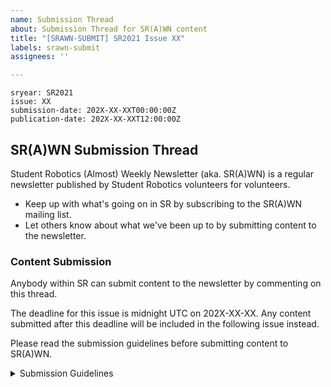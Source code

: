 ```yaml
---
name: Submission Thread
about: Submission Thread for SR(A)WN content
title: "[SRAWN-SUBMIT] SR2021 Issue XX"
labels: srawn-submit
assignees: ''

---
```

```
sryear: SR2021
issue: XX
submission-date: 202X-XX-XXT00:00:00Z
publication-date: 202X-XX-XXT12:00:00Z
```
## SR(A)WN Submission Thread

Student Robotics (Almost) Weekly Newsletter (aka. SR(A)WN) is a regular newsletter published by Student Robotics volunteers for volunteers.

- Keep up with what's going on in SR by subscribing to the SR(A)WN mailing list.
- Let others know about what we've been up to by submitting content to the newsletter.

### Content Submission

Anybody within SR can submit content to the newsletter by commenting on this thread.

The deadline for this issue is midnight UTC on 202X-XX-XX. Any content submitted after this deadline will be included in the following issue instead.

Please read the submission guidelines before submitting content to SR(A)WN.

<details>
<summary>Submission Guidelines</summary>

- Be inclusive! This is a newsletter for all volunteers, so please try not to assume knowledge (technical, or of specific activities within SR).
- Please follow the [code of conduct](https://opsmanual.studentrobotics.org/about-the-charity/code-of-conduct) when writing and submitting content.
- SR(A)WN is a public newsletter. Please don't submit any sensitive or inappropriate content.
- If additional help is required for something, you can **embolden** it to indicate this to volunteers.
- Please use [Commonmark Markdown](https://commonmark.org/help/) where possible when writing content. Some formatting may be stripped or changed during editing, or by the newsletter template.
- Please use alt text when submitting images to the newsletter, as some mail clients may not be able to read HTML.
</details>
